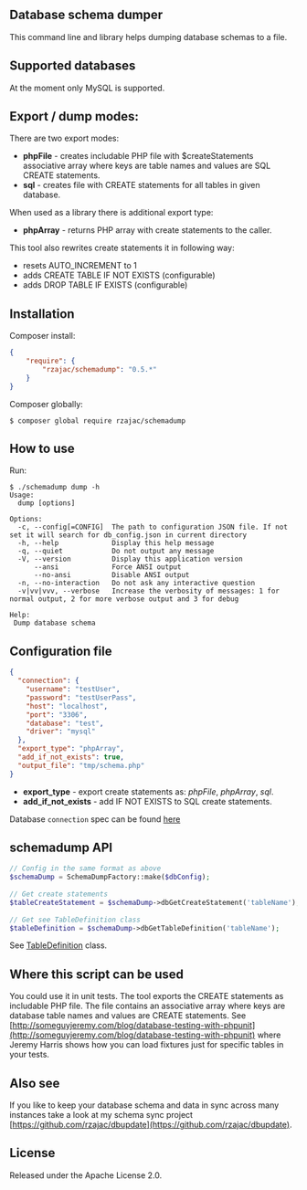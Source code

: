 ## Database schema dumper

This command line and library helps dumping database schemas to a file.

## Supported databases

At the moment only MySQL is supported.

## Export / dump modes:

There are two export modes:

- **phpFile** - creates includable PHP file with $createStatements associative array where keys are table names and values are SQL CREATE statements.
- **sql** - creates file with CREATE statements for all tables in given database.

When used as a library there is additional export type:

- **phpArray** - returns PHP array with create statements to the caller.

This tool also rewrites create statements it in following way:

- resets AUTO_INCREMENT to 1
- adds CREATE TABLE IF NOT EXISTS (configurable)
- adds DROP TABLE IF EXISTS (configurable)


## Installation

Composer install:

```json
{
    "require": {
        "rzajac/schemadump": "0.5.*"
    }
}
```

Composer globally:

```
$ composer global require rzajac/schemadump
```

## How to use

Run:

```
$ ./schemadump dump -h
Usage:
  dump [options]

Options:
  -c, --config[=CONFIG]  The path to configuration JSON file. If not set it will search for db_config.json in current directory
  -h, --help             Display this help message
  -q, --quiet            Do not output any message
  -V, --version          Display this application version
      --ansi             Force ANSI output
      --no-ansi          Disable ANSI output
  -n, --no-interaction   Do not ask any interactive question
  -v|vv|vvv, --verbose   Increase the verbosity of messages: 1 for normal output, 2 for more verbose output and 3 for debug

Help:
 Dump database schema
```

## Configuration file

```json
{
  "connection": {
    "username": "testUser",
    "password": "testUserPass",
    "host": "localhost",
    "port": "3306",
    "database": "test",
    "driver": "mysql"
  },
  "export_type": "phpArray",
  "add_if_not_exists": true,
  "output_file": "tmp/schema.php"
}
```

- **export_type** - export create statements as: _phpFile_, _phpArray_, _sql_.
- **add_if_not_exists** - add IF NOT EXISTS to SQL create statements. 

Database `connection` spec can be found [here](https://github.com/rzajac/phptools/blob/master/src/Db/DbConnect.php#L38)

## schemadump API
 
```php
// Config in the same format as above
$schemaDump = SchemaDumpFactory::make($dbConfig);
 
// Get create statements
$tableCreateStatement = $schemaDump->dbGetCreateStatement('tableName');
 
// Get see TableDefinition class
$tableDefinition = $schemaDump->dbGetTableDefinition('tableName'); 
```

See [TableDefinition](src/TableDefinition.php) class.


## Where this script can be used

You could use it in unit tests. The tool exports the CREATE statements as includable PHP file. 
The file contains an associative array where keys are database table names and values are CREATE statements.
See [http://someguyjeremy.com/blog/database-testing-with-phpunit](http://someguyjeremy.com/blog/database-testing-with-phpunit) 
where Jeremy Harris shows how you can load fixtures just for specific tables in your tests.

## Also see

If you like to keep your database schema and data in sync across many instances take a 
look at my schema sync project [https://github.com/rzajac/dbupdate](https://github.com/rzajac/dbupdate).

## License

Released under the Apache License 2.0.
